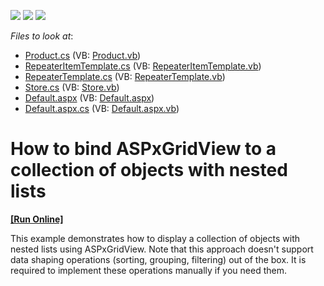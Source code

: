 <!-- default badges list -->
![](https://img.shields.io/endpoint?url=https://codecentral.devexpress.com/api/v1/VersionRange/128537830/15.1.7%2B)
[![](https://img.shields.io/badge/Open_in_DevExpress_Support_Center-FF7200?style=flat-square&logo=DevExpress&logoColor=white)](https://supportcenter.devexpress.com/ticket/details/T300737)
[![](https://img.shields.io/badge/📖_How_to_use_DevExpress_Examples-e9f6fc?style=flat-square)](https://docs.devexpress.com/GeneralInformation/403183)
<!-- default badges end -->
<!-- default file list -->
*Files to look at*:

* [Product.cs](./CS/T300213wf/App_Code/Product.cs) (VB: [Product.vb](./VB/T300213wf/App_Code/Product.vb))
* [RepeaterItemTemplate.cs](./CS/T300213wf/App_Code/RepeaterItemTemplate.cs) (VB: [RepeaterItemTemplate.vb](./VB/T300213wf/App_Code/RepeaterItemTemplate.vb))
* [RepeaterTemplate.cs](./CS/T300213wf/App_Code/RepeaterTemplate.cs) (VB: [RepeaterTemplate.vb](./VB/T300213wf/App_Code/RepeaterTemplate.vb))
* [Store.cs](./CS/T300213wf/App_Code/Store.cs) (VB: [Store.vb](./VB/T300213wf/App_Code/Store.vb))
* [Default.aspx](./CS/T300213wf/Default.aspx) (VB: [Default.aspx](./VB/T300213wf/Default.aspx))
* [Default.aspx.cs](./CS/T300213wf/Default.aspx.cs) (VB: [Default.aspx.vb](./VB/T300213wf/Default.aspx.vb))
<!-- default file list end -->
# How to bind ASPxGridView to a collection of objects with nested lists
<!-- run online -->
**[[Run Online]](https://codecentral.devexpress.com/t300737/)**
<!-- run online end -->


<p>This example demonstrates how to display a collection of objects with nested lists using ASPxGridView. Note that this approach doesn't support data shaping operations (sorting, grouping, filtering) out of the box. It is required to implement these operations manually if you need them.</p>

<br/>



